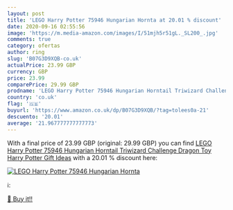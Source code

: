 ```yaml
---
layout: post
title: 'LEGO Harry Potter 75946 Hungarian Hornta at 20.01 % discount'
date: 2020-09-16 02:55:56
image: 'https://m.media-amazon.com/images/I/51mjh5r51gL._SL200_.jpg'
comments: true
category: ofertas
author: ring
slug: 'B07G3D9XQB-co.uk'
actualPrice: 23.99 GBP
currency: GBP
price: 23.99
comparePrice: 29.99 GBP
prodname: 'LEGO Harry Potter 75946 Hungarian Horntail Triwizard Challenge Dragon Toy  Harry Potter Gift Ideas'
country: 'co.uk'
flag: '🇬🇧'
buyurl: 'https://www.amazon.co.uk/dp/B07G3D9XQB/?tag=tolees0a-21'
descuento: '20.01'
average: '21.967777777777773'
---
```


With a final price of 23.99 GBP (original: 29.99 GBP) you can find [LEGO Harry Potter 75946 Hungarian Horntail Triwizard Challenge Dragon Toy  Harry Potter Gift Ideas](https://www.amazon.co.uk/dp/B07G3D9XQB/?tag=tolees0a-21) with a  20.01 % discount here:

[![LEGO Harry Potter 75946 Hungarian Hornta](https://m.media-amazon.com/images/I/51mjh5r51gL._SL200_.jpg)](https://www.amazon.co.uk/dp/B07G3D9XQB/?tag=tolees0a-21)

ℹ️:


[🛒 Buy it!!](https://www.amazon.co.uk/dp/B07G3D9XQB/?tag=tolees0a-21)
